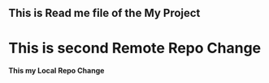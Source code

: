 ## This is Read me file of the My Project
# This is second Remote Repo Change
#### This my Local Repo Change